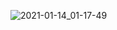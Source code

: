 ![2021-01-14_01-17-49](https://user-images.githubusercontent.com/71270607/104511653-19edc880-55fe-11eb-857d-479660514927.png)
